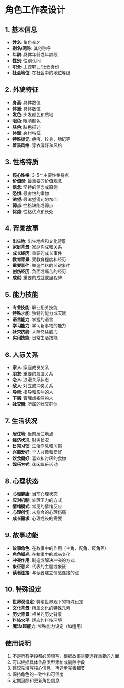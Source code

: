 # 角色工作表设计

## 1. 基本信息
- **姓名**: 角色全名
- **别名/昵称**: 其他称呼
- **年龄**: 具体年龄或年龄段
- **性别**: 性别认同
- **职业**: 主要职业/社会身份
- **社会地位**: 在社会中的地位等级

## 2. 外貌特征
- **身高**: 具体数值
- **体重**: 具体数值
- **发色**: 头发颜色和质地
- **眼色**: 眼睛颜色
- **肤色**: 肤色描述
- **体型**: 身材特征
- **特殊标记**: 疤痕、纹身、胎记等
- **着装风格**: 穿衣偏好和风格

## 3. 性格特质
- **核心性格**: 3-5个主要性格特点
- **价值观**: 最重要的价值观念
- **信念**: 坚持的信念或原则
- **恐惧**: 最害怕的事物
- **欲望**: 最渴望得到的东西
- **弱点**: 性格缺陷或弱点
- **优势**: 性格优点和长处

## 4. 背景故事
- **出生地**: 出生地点和文化背景
- **家庭背景**: 家庭构成和关系
- **成长经历**: 重要的成长事件
- **教育背景**: 受教育程度和经历
- **重要事件**: 塑造性格的关键事件
- **创伤经历**: 负面或痛苦的经历
- **成就**: 重要的成就或里程碑

## 5. 能力技能
- **专业技能**: 职业相关技能
- **特殊才能**: 独特的能力或天赋
- **语言能力**: 掌握的语言
- **学习能力**: 学习新事物的能力
- **社交技能**: 人际交往能力
- **实用技能**: 日常生活技能

## 6. 人际关系
- **家人**: 家庭成员关系
- **朋友**: 重要的友谊关系
- **恋人**: 浪漫关系状态
- **敌人**: 对立或冲突关系
- **导师**: 指导和影响的人
- **下属**: 管理或指导的人
- **社交圈**: 所属的社交群体

## 7. 生活状况
- **居住地**: 当前居住地点
- **经济状况**: 财务状况
- **日常习惯**: 生活作息和习惯
- **兴趣爱好**: 个人兴趣和爱好
- **饮食偏好**: 喜欢和讨厌的食物
- **娱乐方式**: 休闲娱乐活动

## 8. 心理状态
- **心理健康**: 当前心理状态
- **应对机制**: 处理压力的方式
- **情绪模式**: 常见的情绪反应
- **心理创伤**: 未愈合的心理伤痛
- **成长需求**: 心理成长的需要

## 9. 故事功能
- **故事角色**: 在故事中的作用（主角、配角、反角等）
- **角色弧光**: 在故事中的成长变化
- **冲突作用**: 制造或解决冲突的方式
- **象征意义**: 代表的主题或象征
- **读者连接**: 与读者建立情感连接的点

## 10. 特殊设定
- **世界观设定**: 特定世界观下的特殊设定
- **文化背景**: 所属文化的特殊元素
- **历史背景**: 相关的历史背景
- **科技水平**: 适应的科技环境
- **魔法/超能力**: 特殊能力设定（如适用）

## 使用说明
1. 不是所有字段都必须填写，根据故事需要选择重要的方面
2. 可以根据具体作品类型添加或删除字段
3. 建议先填写核心信息，再逐步完善细节
4. 保持角色的一致性和可信度
5. 定期回顾和更新角色信息